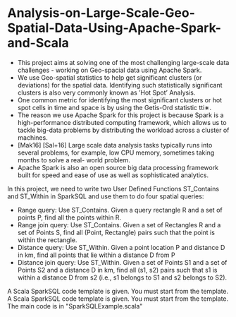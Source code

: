 # Analysis-on-Large-Scale-Geo-Spatial-Data-Using-Apache-Spark-and-Scala

* This project aims at solving one of the most challenging large-scale data challenges - working on Geo-spacial data using Apache Spark. 
* We use Geo-spatial statistics to help get significant clusters (or deviations) for the spatial data. Identifying such statistically significant clusters is also very commonly known as ’Hot Spot’ Analysis. 
* One common metric for identifying the most significant clusters or hot spot cells in time and space is by using the Getis-Ord statistic tti∗. 
* The reason we use Apache Spark for this project is because Spark is a high-performance distributed computing framework, which allows us to tackle big-data problems by distributing the workload across a cluster of machines. 
* [Mak16] [Sal+16] Large scale data analysis tasks typically runs into several problems, for example, low CPU memory, sometimes taking months to solve a real- world problem. 
* Apache Spark is also an open source big data processing framework built for speed and ease of use as well as sophisticated analytics.


In this project, we need to write two User Defined Functions ST_Contains and ST_Within in SparkSQL and use them to do four spatial queries:

* Range query: Use ST_Contains. Given a query rectangle R and a set of points P, find all the points within R.
* Range join query: Use ST_Contains. Given a set of Rectangles R and a set of Points S, find all (Point, Rectangle) pairs such that the point is within the rectangle.
* Distance query: Use ST_Within. Given a point location P and distance D in km, find all points that lie within a distance D from P
* Distance join query: Use ST_Within. Given a set of Points S1 and a set of Points S2 and a distance D in km, find all (s1, s2) pairs such that s1 is within a distance D from s2 (i.e., s1 belongs to S1 and s2 belongs to S2).

A Scala SparkSQL code template is given. You must start from the template. A Scala SparkSQL code template is given. You must start from the template. The main code is in "SparkSQLExample.scala"
